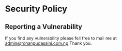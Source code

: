 # Security Policy

## Reporting a Vulnerability

If you find any vulnerability please fell free to mail me at <admin@rohanpudasaini.com.np>
Thank you.
